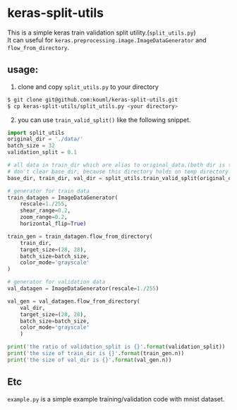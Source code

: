 # keras-split-utils
This is a simple keras train validation split utility.(`split_utils.py`)  
It can useful for `keras.preprocessing.image.ImageDataGenerator` and `flow_from_directory`.

## usage:
1. clone and copy `split_utils.py` to your directory

``` bash
$ git clone git@github.com:kouml/keras-split-utils.git
$ cp keras-split-utils/split_utils.py <your directory>
```

2. you can use `train_valid_split()` like the following snippet.

``` python
import split_utils
original_dir = './data/'
batch_size = 32
validation_split = 0.1

# all data in train_dir which are alias to original_data.(both dir is temporary directory)
# don't clear base_dir, because this directory holds on temp directory.
base_dir, train_dir, val_dir = split_utils.train_valid_split(original_dir, validation_split, seed=1)

# generator for train data
train_datagen = ImageDataGenerator(
    rescale=1./255,
    shear_range=0.2,
    zoom_range=0.2,
    horizontal_flip=True)

train_gen = train_datagen.flow_from_directory(
    train_dir,
    target_size=(28, 28),
    batch_size=batch_size,
    color_mode='grayscale'
)

# generator for validation data
val_datagen = ImageDataGenerator(rescale=1./255)

val_gen = val_datagen.flow_from_directory(
    val_dir,
    target_size=(28, 28),
    batch_size=batch_size,
    color_mode='grayscale'
    )

print('the ratio of validation_split is {}'.format(validation_split))
print('the size of train_dir is {}'.format(train_gen.n))
print('the size of val_dir is {}'.format(val_gen.n))
```

## Etc
`example.py` is a simple example training/validation code with mnist dataset.